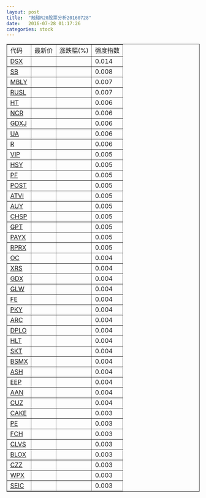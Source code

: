 ```yaml
---
layout: post
title:  "触碰R20股票分析20160728"
date:   2016-07-28 01:17:26
categories: stock
---
```

<script type="text/javascript">
var stockList = []
stockList.push('gb_dsx');
stockList.push('gb_sb');
stockList.push('gb_mbly');
stockList.push('gb_rusl');
stockList.push('gb_ht');
stockList.push('gb_ncr');
stockList.push('gb_gdxj');
stockList.push('gb_ua');
stockList.push('gb_r');
stockList.push('gb_vip');
stockList.push('gb_hsy');
stockList.push('gb_pf');
stockList.push('gb_post');
stockList.push('gb_atvi');
stockList.push('gb_auy');
stockList.push('gb_chsp');
stockList.push('gb_gpt');
stockList.push('gb_payx');
stockList.push('gb_rprx');
stockList.push('gb_oc');
stockList.push('gb_xrs');
stockList.push('gb_gdx');
stockList.push('gb_glw');
stockList.push('gb_fe');
stockList.push('gb_pky');
stockList.push('gb_arc');
stockList.push('gb_dplo');
stockList.push('gb_hlt');
stockList.push('gb_skt');
stockList.push('gb_bsmx');
stockList.push('gb_ash');
stockList.push('gb_eep');
stockList.push('gb_aan');
stockList.push('gb_cuz');
stockList.push('gb_cake');
stockList.push('gb_pe');
stockList.push('gb_fch');
stockList.push('gb_clvs');
stockList.push('gb_blox');
stockList.push('gb_czz');
stockList.push('gb_wpx');
stockList.push('gb_seic');
</script>

<table border="1">
 <tr>
 <td>代码</td>
  <td>最新价</td>
  <td>涨跌幅(%)</td>
 <td>强度指数</td>
</tr>
  <tr id="dsx"><td><a href="http://stock.finance.sina.com.cn/usstock/quotes/DSX.html" target="_blank">DSX</a></td><td></td><td></td><td>0.014</td></tr>
  <tr id="sb"><td><a href="http://stock.finance.sina.com.cn/usstock/quotes/SB.html" target="_blank">SB</a></td><td></td><td></td><td>0.008</td></tr>
  <tr id="mbly"><td><a href="http://stock.finance.sina.com.cn/usstock/quotes/MBLY.html" target="_blank">MBLY</a></td><td></td><td></td><td>0.007</td></tr>
  <tr id="rusl"><td><a href="http://stock.finance.sina.com.cn/usstock/quotes/RUSL.html" target="_blank">RUSL</a></td><td></td><td></td><td>0.007</td></tr>
  <tr id="ht"><td><a href="http://stock.finance.sina.com.cn/usstock/quotes/HT.html" target="_blank">HT</a></td><td></td><td></td><td>0.006</td></tr>
  <tr id="ncr"><td><a href="http://stock.finance.sina.com.cn/usstock/quotes/NCR.html" target="_blank">NCR</a></td><td></td><td></td><td>0.006</td></tr>
  <tr id="gdxj"><td><a href="http://stock.finance.sina.com.cn/usstock/quotes/GDXJ.html" target="_blank">GDXJ</a></td><td></td><td></td><td>0.006</td></tr>
  <tr id="ua"><td><a href="http://stock.finance.sina.com.cn/usstock/quotes/UA.html" target="_blank">UA</a></td><td></td><td></td><td>0.006</td></tr>
  <tr id="r"><td><a href="http://stock.finance.sina.com.cn/usstock/quotes/R.html" target="_blank">R</a></td><td></td><td></td><td>0.006</td></tr>
  <tr id="vip"><td><a href="http://stock.finance.sina.com.cn/usstock/quotes/VIP.html" target="_blank">VIP</a></td><td></td><td></td><td>0.005</td></tr>
  <tr id="hsy"><td><a href="http://stock.finance.sina.com.cn/usstock/quotes/HSY.html" target="_blank">HSY</a></td><td></td><td></td><td>0.005</td></tr>
  <tr id="pf"><td><a href="http://stock.finance.sina.com.cn/usstock/quotes/PF.html" target="_blank">PF</a></td><td></td><td></td><td>0.005</td></tr>
  <tr id="post"><td><a href="http://stock.finance.sina.com.cn/usstock/quotes/POST.html" target="_blank">POST</a></td><td></td><td></td><td>0.005</td></tr>
  <tr id="atvi"><td><a href="http://stock.finance.sina.com.cn/usstock/quotes/ATVI.html" target="_blank">ATVI</a></td><td></td><td></td><td>0.005</td></tr>
  <tr id="auy"><td><a href="http://stock.finance.sina.com.cn/usstock/quotes/AUY.html" target="_blank">AUY</a></td><td></td><td></td><td>0.005</td></tr>
  <tr id="chsp"><td><a href="http://stock.finance.sina.com.cn/usstock/quotes/CHSP.html" target="_blank">CHSP</a></td><td></td><td></td><td>0.005</td></tr>
  <tr id="gpt"><td><a href="http://stock.finance.sina.com.cn/usstock/quotes/GPT.html" target="_blank">GPT</a></td><td></td><td></td><td>0.005</td></tr>
  <tr id="payx"><td><a href="http://stock.finance.sina.com.cn/usstock/quotes/PAYX.html" target="_blank">PAYX</a></td><td></td><td></td><td>0.005</td></tr>
  <tr id="rprx"><td><a href="http://stock.finance.sina.com.cn/usstock/quotes/RPRX.html" target="_blank">RPRX</a></td><td></td><td></td><td>0.005</td></tr>
  <tr id="oc"><td><a href="http://stock.finance.sina.com.cn/usstock/quotes/OC.html" target="_blank">OC</a></td><td></td><td></td><td>0.004</td></tr>
  <tr id="xrs"><td><a href="http://stock.finance.sina.com.cn/usstock/quotes/XRS.html" target="_blank">XRS</a></td><td></td><td></td><td>0.004</td></tr>
  <tr id="gdx"><td><a href="http://stock.finance.sina.com.cn/usstock/quotes/GDX.html" target="_blank">GDX</a></td><td></td><td></td><td>0.004</td></tr>
  <tr id="glw"><td><a href="http://stock.finance.sina.com.cn/usstock/quotes/GLW.html" target="_blank">GLW</a></td><td></td><td></td><td>0.004</td></tr>
  <tr id="fe"><td><a href="http://stock.finance.sina.com.cn/usstock/quotes/FE.html" target="_blank">FE</a></td><td></td><td></td><td>0.004</td></tr>
  <tr id="pky"><td><a href="http://stock.finance.sina.com.cn/usstock/quotes/PKY.html" target="_blank">PKY</a></td><td></td><td></td><td>0.004</td></tr>
  <tr id="arc"><td><a href="http://stock.finance.sina.com.cn/usstock/quotes/ARC.html" target="_blank">ARC</a></td><td></td><td></td><td>0.004</td></tr>
  <tr id="dplo"><td><a href="http://stock.finance.sina.com.cn/usstock/quotes/DPLO.html" target="_blank">DPLO</a></td><td></td><td></td><td>0.004</td></tr>
  <tr id="hlt"><td><a href="http://stock.finance.sina.com.cn/usstock/quotes/HLT.html" target="_blank">HLT</a></td><td></td><td></td><td>0.004</td></tr>
  <tr id="skt"><td><a href="http://stock.finance.sina.com.cn/usstock/quotes/SKT.html" target="_blank">SKT</a></td><td></td><td></td><td>0.004</td></tr>
  <tr id="bsmx"><td><a href="http://stock.finance.sina.com.cn/usstock/quotes/BSMX.html" target="_blank">BSMX</a></td><td></td><td></td><td>0.004</td></tr>
  <tr id="ash"><td><a href="http://stock.finance.sina.com.cn/usstock/quotes/ASH.html" target="_blank">ASH</a></td><td></td><td></td><td>0.004</td></tr>
  <tr id="eep"><td><a href="http://stock.finance.sina.com.cn/usstock/quotes/EEP.html" target="_blank">EEP</a></td><td></td><td></td><td>0.004</td></tr>
  <tr id="aan"><td><a href="http://stock.finance.sina.com.cn/usstock/quotes/AAN.html" target="_blank">AAN</a></td><td></td><td></td><td>0.004</td></tr>
  <tr id="cuz"><td><a href="http://stock.finance.sina.com.cn/usstock/quotes/CUZ.html" target="_blank">CUZ</a></td><td></td><td></td><td>0.004</td></tr>
  <tr id="cake"><td><a href="http://stock.finance.sina.com.cn/usstock/quotes/CAKE.html" target="_blank">CAKE</a></td><td></td><td></td><td>0.003</td></tr>
  <tr id="pe"><td><a href="http://stock.finance.sina.com.cn/usstock/quotes/PE.html" target="_blank">PE</a></td><td></td><td></td><td>0.003</td></tr>
  <tr id="fch"><td><a href="http://stock.finance.sina.com.cn/usstock/quotes/FCH.html" target="_blank">FCH</a></td><td></td><td></td><td>0.003</td></tr>
  <tr id="clvs"><td><a href="http://stock.finance.sina.com.cn/usstock/quotes/CLVS.html" target="_blank">CLVS</a></td><td></td><td></td><td>0.003</td></tr>
  <tr id="blox"><td><a href="http://stock.finance.sina.com.cn/usstock/quotes/BLOX.html" target="_blank">BLOX</a></td><td></td><td></td><td>0.003</td></tr>
  <tr id="czz"><td><a href="http://stock.finance.sina.com.cn/usstock/quotes/CZZ.html" target="_blank">CZZ</a></td><td></td><td></td><td>0.003</td></tr>
  <tr id="wpx"><td><a href="http://stock.finance.sina.com.cn/usstock/quotes/WPX.html" target="_blank">WPX</a></td><td></td><td></td><td>0.003</td></tr>
  <tr id="seic"><td><a href="http://stock.finance.sina.com.cn/usstock/quotes/SEIC.html" target="_blank">SEIC</a></td><td></td><td></td><td>0.003</td></tr>
</table>
